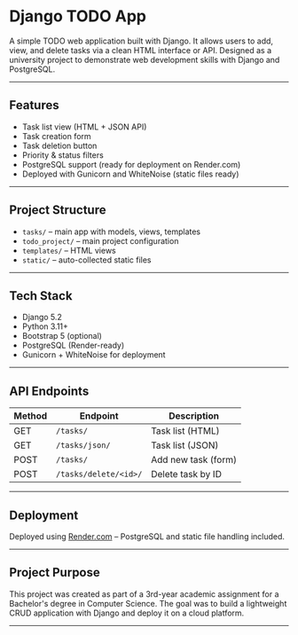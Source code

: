 #  Django TODO App

A simple TODO web application built with Django. It allows users to add, view, and delete tasks via a clean HTML interface or API. Designed as a university project to demonstrate web development skills with Django and PostgreSQL.

---

##  Features

- Task list view (HTML + JSON API)
- Task creation form
- Task deletion button
- Priority & status filters
- PostgreSQL support (ready for deployment on Render.com)
- Deployed with Gunicorn and WhiteNoise (static files ready)

---

##  Project Structure

- `tasks/` – main app with models, views, templates
- `todo_project/` – main project configuration
- `templates/` – HTML views
- `static/` – auto-collected static files

---

##  Tech Stack

- Django 5.2
- Python 3.11+
- Bootstrap 5 (optional)
- PostgreSQL (Render-ready)
- Gunicorn + WhiteNoise for deployment

---

##  API Endpoints

| Method | Endpoint         | Description             |
|--------|------------------|-------------------------|
| GET    | `/tasks/`        | Task list (HTML)        |
| GET    | `/tasks/json/`   | Task list (JSON)        |
| POST   | `/tasks/`        | Add new task (form)     |
| POST   | `/tasks/delete/<id>/` | Delete task by ID |

---

##  Deployment

Deployed using [Render.com](https://render.com/) – PostgreSQL and static file handling included.

---

##  Project Purpose

This project was created as part of a 3rd-year academic assignment for a Bachelor's degree in Computer Science. The goal was to build a lightweight CRUD application with Django and deploy it on a cloud platform.

---


